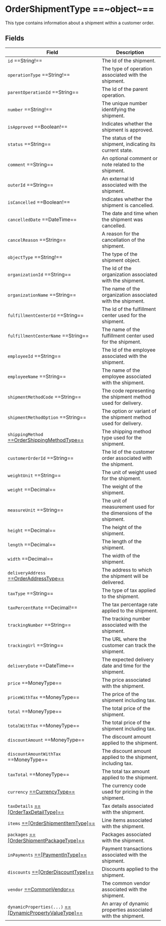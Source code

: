 # OrderShipmentType ==~object~==

This type contains information about a shipment within a customer order.

## Fields

| Field                                                                                                          | Description                                                        |
|----------------------------------------------------------------------------------------------------------------|--------------------------------------------------------------------|
| `id`  ==String!==                                                                                              | The Id of the shipment.                                            |
| `operationType`  ==String!==                                                                                   | The type of operation associated with the shipment.                |
| `parentOperationId`  ==String==                                                                                | The Id of the parent operation.                                    |
| `number`  ==String!==                                                                                          | The unique number identifying the shipment.                        |
| `isApproved`  ==Boolean!==                                                                                     | Indicates whether the shipment is approved.                        |
| `status`  ==String==                                                                                           | The status of the shipment, indicating its current state.          |
| `comment`  ==String==                                                                                          | An optional comment or note related to the shipment.               |
| `outerId`  ==String==                                                                                          | An external Id associated with the shipment.                       |
| `isCancelled`  ==Boolean!==                                                                                    | Indicates whether the shipment is cancelled.                       |
| `cancelledDate`  ==DateTime==                                                                                  | The date and time when the shipment was cancelled.                 |
| `cancelReason`  ==String==                                                                                     | A reason for the cancellation of the shipment.                     |
| `objectType`  ==String!==                                                                                      | The type of the shipment object.                                   |
| `organizationId`  ==String==                                                                                   | The Id of the organization associated with the shipment.           |
| `organizationName`  ==String==                                                                                 | The name of the organization associated with the shipment.         |
| `fulfillmentCenterId`  ==String==                                                                              | The Id of the fulfillment center used for the shipment.            |
| `fulfillmentCenterName`  ==String==                                                                            | The name of the fulfillment center used for the shipment.          |
| `employeeId`  ==String==                                                                                       | The Id of the employee associated with the shipment.               |
| `employeeName`  ==String==                                                                                     | The name of the employee associated with the shipment.             |
| `shipmentMethodCode`  ==String==                                                                               | The code representing the shipment method used for delivery.       |
| `shipmentMethodOption`  ==String==                                                                             | The option or variant of the shipment method used for delivery.    |
| `shippingMethod` [ ==OrderShippingMethodType== ](order-shipping-method-type.md)                                | The shipping method type used for the shipment.                    |
| `customerOrderId`  ==String==                                                                                  | The Id of the customer order associated with the shipment.         |
| `weightUnit`  ==String==                                                                                       | The unit of weight used for the shipment.                          |
| `weight`  ==Decimal==                                                                                          | The weight of the shipment.                                        |
| `measureUnit`  ==String==                                                                                      | The unit of measurement used for the dimensions of the shipment.   |
| `height`  ==Decimal==                                                                                          | The height of the shipment.                                        |
| `length`  ==Decimal==                                                                                          | The length of the shipment.                                        |
| `width`  ==Decimal==                                                                                           | The width of the shipment.                                         |
| `deliveryAddress` [ ==OrderAddressType== ](order-address-type.md)                                              | The address to which the shipment will be delivered.               |
| `taxType`  ==String==                                                                                          | The type of tax applied to the shipment.                           |
| `taxPercentRate`  ==Decimal!==                                                                                 | The tax percentage rate applied to the shipment.                   |
| `trackingNumber`  ==String==                                                                                   | The tracking number associated with the shipment.                  |
| `trackingUrl`  ==String==                                                                                      | The URL where the customer can track the shipment.                 |
| `deliveryDate`  ==DateTime==                                                                                   | The expected delivery date and time for the shipment.              |
| `price`  ==MoneyType==                                                                                         | The price associated with the shipment.                            |
| `priceWithTax`  ==MoneyType==                                                                                  | The price of the shipment including tax.                           |
| `total`  ==MoneyType==                                                                                         | The total price of the shipment.                                   |
| `totalWithTax`  ==MoneyType==                                                                                  | The total price of the shipment including tax.                     |
| `discountAmount`  ==MoneyType==                                                                                | The discount amount applied to the shipment.                       |
| `discountAmountWithTax`  ==MoneyType==                                                                         | The discount amount applied to the shipment, including tax.        |
| `taxTotal`  ==MoneyType==                                                                                      | The total tax amount applied to the shipment.                      |
| `currency` [ ==CurrencyType== ](currency-type.md)                                                              | The currency code used for pricing in the shipment.                |
| `taxDetails` [ ==[OrderTaxDetailType]== ](order-tax-detail-type.md)                                            | Tax details associated with the shipment.                          |
| `items` [ ==[OrderShipmentItemType]== ](order-shipment-item-type.md)                                           | Line items associated with the shipment.                           |
| `packages` [ ==[OrderShipmentPackageType]== ](order-shipment-package-type.md)                                  | Packages associated with the shipment.                             |
| `inPayments` [ ==[PaymentInType]== ](payment-in-type.md)                                                       | Payment transactions associated with the shipment.                 |
| `discounts` [ ==[OrderDiscountType]== ](order-discount-type.md)                                                | Discounts applied to the shipment.                                 |
| `vendor` [ ==CommonVendor== ](../../Catalog/objects/CommonVendor/Commonvendor.md)                              | The common vendor associated with the shipment.                    |
| `dynamicProperties(...)` [ ==[DynamicPropertyValueType]== ](../../Cart/objects/dynamic-property-value-type.md) | An array of dynamic properties associated with the shipment.       |



